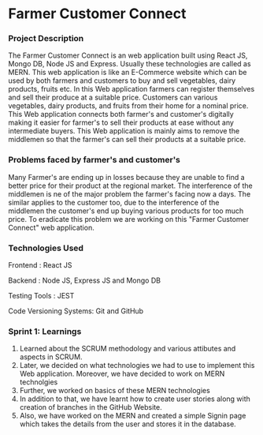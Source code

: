 # Farmer Customer Connect

### Project Description
The Farmer Customer Connect is an web application built using React JS, Mongo DB, Node JS and Express. Usually these technologies are called as MERN. This web application is like an E-Commerce website which can be used by both farmers and customers to buy and sell vegetables, dairy products, fruits etc. In this Web application farmers can register themselves and sell their produce at a suitable price. Customers can various vegetables, dairy products, and fruits from their home for a nominal price. This Web application connects both farmer's and customer's digitally making it easier for farmer's to sell their products at ease without any intermediate buyers. This Web application is mainly aims to remove the middlemen so that the farmer's can sell their products at a suitable price.

### Problems faced by farmer's and customer's
Many Farmer's are ending up in losses because they are unable to find a better price for their product at the regional market. The interference of the middlemen is ne of the major problem the farmer's facing now a days. The similar applies to the customer too, due to the interference of the middlemen the customer's end up buying various products for too much price. To eradicate this problem we are working on this "Farmer Customer Connect" web application.

### Technologies Used
Frontend : React JS

Backend : Node JS, Express JS and Mongo DB

Testing Tools : JEST

Code Versioning Systems: Git and GitHub

### Sprint 1: Learnings
1. Learned about the SCRUM methodology and various attibutes and aspects in SCRUM. 
2. Later, we decided on what technologies we had to use to implement this Web application. Moreover, we have decided to work on MERN technolgies
3. Further, we worked on basics of these MERN technologies 
4. In addition to that, we have learnt how to create user stories along with creation of branches in the GitHub Website.
5. Also, we have worked on the MERN and created a simple Signin page which takes the details from the user and stores it in the database.


